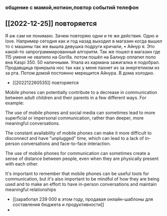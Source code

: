 ### общение с мамой,нотион,повтор событий телефон 
[[2022-12-25]] повторяется 
-
Я аж сам не понимаю. Зачем повторяю одни и
те же действия. Одно и love. Например сегодня как и
год назад выходил в магазин когда вышел то с машины
так же вышла девушка подруги кричали, • Айнур я. Это какой-то
запрограммированный алгоритм. Так же пошел в магазин где 115 уменя не хватило на
Gorilla. потом пошёл на Балнур оплатил поло
вна Каspi 350. 50 наличными. Упала из кармана зажигалка я подобрал. Продавщица прикрыла нос так как у меня пахнет из за энергетиком из за рта. Потом домой постоянно мерещится Айнура.
В дома холодно.

- [[202212260535]] повторяется

Mobile phones can potentially contribute to a decrease in communication between adult children and their parents in a few different ways. For example:

The use of mobile phones and social media can sometimes lead to more superficial or impersonal communication, rather than deeper, more meaningful conversations.

The constant availability of mobile phones can make it more difficult to disconnect and have "unplugged" time, which can lead to a lack of in-person conversations and face-to-face interaction.

The use of mobile phones for communication can sometimes create a sense of distance between people, even when they are physically present with each other.

It's important to remember that mobile phones can be useful tools for communication, but it's also important to be mindful of how they are being used and to make an effort to have in-person conversations and maintain meaningful relationships

- [[заработал 239 000 в этом году, продавая онлайн-шаблоны для составления бюджета и продуктивности]]
- 